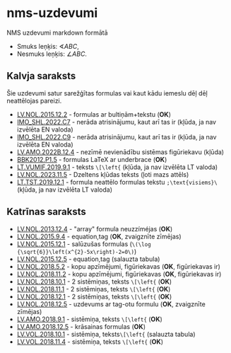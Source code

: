 # nms-uzdevumi
NMS uzdevumi markdown formātā

* Smuks leņķis: $\sphericalangle ABC$, 
* Nesmuks leņķis: $\angle ABC$. 

## Kalvja saraksts

Šie uzdevumi satur sarežģītas formulas vai kaut kādu iemeslu dēļ dēļ neattēlojas pareizi.

* [LV.NOL.2015.12.2](https://www.dudajevagatve.lv/eliozo/problem_solution?problemid=LV.NOL.2015.12.2) - formulas ar bultiņām+tekstu (**OK**)
* [IMO_SHL.2022.C7](https://www.dudajevagatve.lv/eliozo/problem?problemid=IMO_SHL.2022.C7) - nerāda atrisinājumu, kaut arī tas ir  (kļūda, ja nav izvēlēta EN valoda)
* [IMO_SHL.2022.C9](https://www.dudajevagatve.lv/eliozo/problem?problemid=IMO_SHL.2022.C9) - nerāda atrisinājumu, kaut arī tas ir  (kļūda, ja nav izvēlēta EN valoda)
* [LV.AMO.2022B.12.4](https://www.dudajevagatve.lv/eliozo/problem_solution?problemid=LV.AMO.2022B.12.4) - nezīmē nevienādību sistēmas figūriekavu (kļūda)
* [BBK2012.P1.5](https://www.dudajevagatve.lv/eliozo/problem_solution?problemid=BBK2012.P1.5) - formulas LaTeX ar underbrace (**OK**)
* [LT.VUMIF.2019.9.1](https://www.dudajevagatve.lv/eliozo/problem?problemid=LT.VUMIF.2019.9.1) - teksts ``\[\left{`` (kļūda, ja nav izvēlēta LT valoda)
* [LV.NOL.2023.11.5](https://www.dudajevagatve.lv/eliozo/problem_solution?problemid=LV.NOL.2023.11.5) - Dzeltens kļūdas teksts (ļoti mazs attēls)
* [LT.TST.2019.12.1](https://www.dudajevagatve.lv/eliozo/problem?problemid=LT.TST.2019.12.1) - formula neattēlo formulas tekstu ``;\text{visiems}\`` (kļūda, ja nav izvēlēta LT valoda)

## Katrīnas saraksts

* [LV.NOL.2013.12.4](https://www.dudajevagatve.lv/eliozo/problem_solution?problemid=LV.NOL.2013.12.4) - "array" formula neuzzíméjas (**OK**)
* [LV.NOL.2015.9.4](https://www.dudajevagatve.lv/eliozo/problem_solution?problemid=LV.NOL.2015.9.4) - equation,tag  (**OK**, zvaigznīte zīmējas)
* [LV.NOL.2015.12.1](https://www.dudajevagatve.lv/eliozo/problem_solution?problemid=LV.NOL.2015.12.1) - salūzušas formulas (``\(\log {\sqrt{6}}\left(x^{2}-5x\right)-2=0\)``)
* [LV.NOL.2015.12.5](https://www.dudajevagatve.lv/eliozo/problem_solution?problemid=LV.NOL.2015.12.5) - equation,tag (salauzta tabula)
* [LV.NOL.2018.5.2](https://www.dudajevagatve.lv/eliozo/problem_solution?problemid=LV.NOL.2018.5.2) - kopu apzīmējumi, figūriekavas (**OK**, figūriekavas ir)
* [LV.NOL.2018.11.2](https://www.dudajevagatve.lv/eliozo/problem_solution?problemid=LV.NOL.2018.11.2) - kopu apzīmējumi, figūriekavas (**OK**, figūriekavas ir)
* [LV.NOL.2018.10.1](https://www.dudajevagatve.lv/eliozo/problem_solution?problemid=LV.NOL.2018.10.1) - 2 sistēmiņas, teksts ``\[\left{`` (**OK**)
* [LV.NOL.2018.11.1](https://www.dudajevagatve.lv/eliozo/problem_solution?problemid=LV.NOL.2018.11.1) - 2 sistēmiņas, teksts ``\[\left{`` (**OK**)
* [LV.NOL.2018.12.1](https://www.dudajevagatve.lv/eliozo/problem_solution?problemid=LV.NOL.2018.12.1) - 2 sistēmiņas, teksts ``\[\left{`` (**OK**)
* [LV.NOL.2018.12.5](https://www.dudajevagatve.lv/eliozo/problem_solution?problemid=LV.NOL.2018.12.5) - uzdevums ar tag-otu formulu (**OK**, zvaigznīte zīmējas)
* [LV.AMO.2018.9.1](https://www.dudajevagatve.lv/eliozo/problem_solution?problemid=LV.AMO.2018.9.1) - sistēmiņa, teksts ``\[\left{`` (**OK**)
* [LV.AMO.2018.12.5](https://www.dudajevagatve.lv/eliozo/problem_solution?problemid=LV.AMO.2018.12.5) - krāsainas formulas (**OK**)
* [LV.VOL.2018.10.1](https://www.dudajevagatve.lv/eliozo/problem_solution?problemid=LV.VOL.2018.10.1) - sistēmiņa, teksts``\[\left{`` (salauzta tabula)
* [LV.VOL.2018.11.4](https://www.dudajevagatve.lv/eliozo/problem_solution?problemid=LV.VOL.2018.11.4) - sistēmiņa, teksts ``\[\left{`` (**OK**)
```
